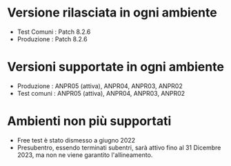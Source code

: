 # Versione rilasciata in ogni ambiente

- Test Comuni : Patch 8.2.6
- Produzione : Patch 8.2.6


# Versioni supportate in ogni ambiente

- Produzione : ANPR05 (attiva), ANPR04, ANPR03, ANPR02
- Test comuni : ANPR05 (attiva), ANPR04, ANPR03, ANPR02

# Ambienti non più supportati

- Free test è stato dismesso a giugno 2022
- Presubentro, essendo terminati subentri, sarà attivo fino al 31 Dicembre 2023, ma non ne viene garantito l'allineamento.
